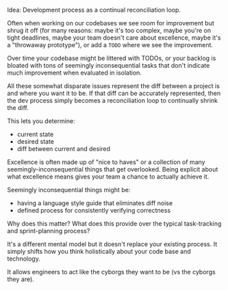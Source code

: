 

Idea: Development process as a continual reconciliation loop.

Often when working on our codebases we see room for improvement but shrug it off
(for many reasons: maybe it's too complex, maybe you're on tight deadlines,
maybe your team doesn't care about excellence, maybe it's a "throwaway
prototype"), or add a `TODO` where we see the improvement.

Over time your codebase might be littered with TODOs, or your backlog is bloated
with tons of seemingly inconsequential tasks that don't indicate much
improvement when evaluated in isolation.

All these somewhat disparate issues represent the diff between a project is and
where you want it to be. If that diff can be accurately represented, then the
dev process simply becomes a reconciliation loop to continually shrink the diff.

This lets you determine:

- current state
- desired state
- diff between current and desired

Excellence is often made up of "nice to haves" or a collection of many
seemingly-inconsequential things that get overlooked. Being explicit about what
excellence means gives your team a chance to actually achieve it.


Seemingly inconsequential things might be:

- having a language style guide that eliminates diff noise
- defined process for consistently verifying correctness


Why does this matter? What does this provide over the typical task-tracking and
sprint-planning process?

It's a different mental model but it doesn't replace your existing process. It
simply shifts how you think holistically about your code base and technology.

It allows engineers to act like the cyborgs they want to be (vs the cyborgs they
are).
